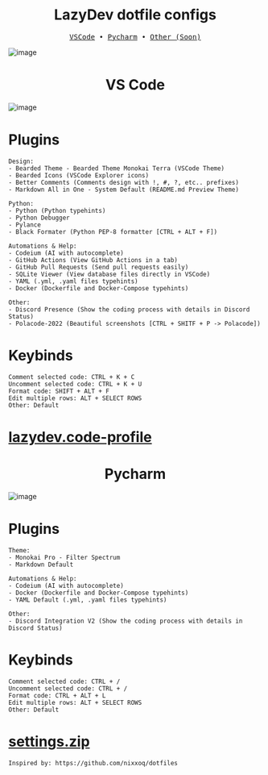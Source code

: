 
<div align="center">
<h1>LazyDev dotfile configs</h1>
</div>

<pre align="center">
<a href="#"><a href="#vscode">VSCode</a> • <a href="#pycharm">Pycharm</a> • <a href="#">Other (Soon)</a></a>
</pre>


![image](https://github.com/user-attachments/assets/7895d19b-006c-4f0e-9270-78dfd13392ae)


<div align="center" id="vscode">
<h1>VS Code</h1>
</div>

![image](https://github.com/user-attachments/assets/b729d328-7d96-48c7-abf1-6c10d991343d)

# Plugins
```
Design:
- Bearded Theme - Bearded Theme Monokai Terra (VSCode Theme)
- Bearded Icons (VSCode Explorer icons)
- Better Comments (Comments design with !, #, ?, etc.. prefixes)
- Markdown All in One - System Default (README.md Preview Theme)

Python:
- Python (Python typehints)
- Python Debugger 
- Pylance 
- Black Formater (Python PEP-8 formatter [CTRL + ALT + F])

Automations & Help:
- Codeium (AI with autocomplete)
- GitHub Actions (View GitHub Actions in a tab)
- GitHub Pull Requests (Send pull requests easily)
- SQLite Viewer (View database files directly in VSCode)
- YAML (.yml, .yaml files typehints)
- Docker (Dockerfile and Docker-Compose typehints)

Other:
- Discord Presence (Show the coding process with details in Discord Status)
- Polacode-2022 (Beautiful screenshots [CTRL + SHITF + P -> Polacode])
```

# Keybinds
```
Comment selected code: CTRL + K + C
Uncomment selected code: CTRL + K + U
Format code: SHIFT + ALT + F
Edit multiple rows: ALT + SELECT ROWS
Other: Default
```

# [lazydev.code-profile](https://github.com/devbutlazy/dotfiles/tree/main/vscode/lazydev.code-profile)

<div align="center" id="pycharm">
<h1>Pycharm</h1>
</div>

![image](https://github.com/user-attachments/assets/84809930-f5df-4887-918f-67bd8578d71d)


# Plugins
```
Theme:
- Monokai Pro - Filter Spectrum
- Markdown Default

Automations & Help:
- Codeium (AI with autocomplete)
- Docker (Dockerfile and Docker-Compose typehints)
- YAML Default (.yml, .yaml files typehints)

Other:
- Discord Integration V2 (Show the coding process with details in Discord Status)
```

# Keybinds
```
Comment selected code: CTRL + /
Uncomment selected code: CTRL + /
Format code: CTRL + ALT + L 
Edit multiple rows: ALT + SELECT ROWS
Other: Default
```

# [settings.zip](https://github.com/devbutlazy/dotfiles/tree/main/pycharm/settings.zip)

```
Inspired by: https://github.com/nixxoq/dotfiles
```
